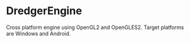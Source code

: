 DredgerEngine
=============

Cross platform engine using OpenGL2 and OpenGLES2. Target platforms are Windows and Android.

